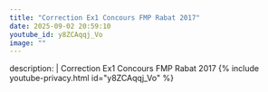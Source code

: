 ```yaml
---
title: "Correction Ex1 Concours FMP Rabat 2017"
date: 2025-09-02 20:59:10 
youtube_id: y8ZCAqqj_Vo
image: ""
---
```

description: |
  Correction Ex1 Concours FMP Rabat 2017
{% include youtube-privacy.html id="y8ZCAqqj_Vo" %}
